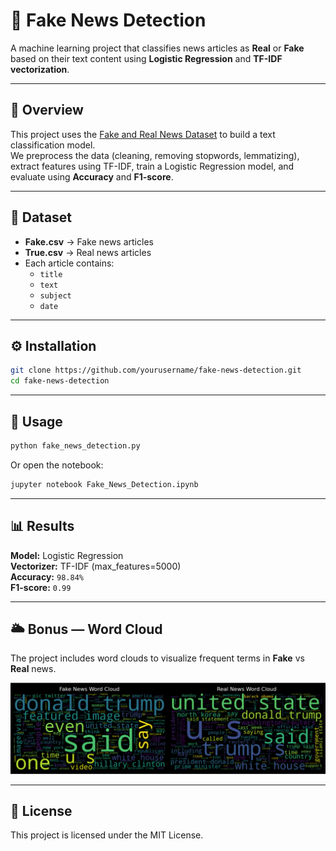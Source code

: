 # 📰 Fake News Detection

A machine learning project that classifies news articles as **Real** or **Fake** based on their text content using **Logistic Regression** and **TF-IDF vectorization**.

---

## 📌 Overview
This project uses the [Fake and Real News Dataset](https://www.kaggle.com/datasets/clmentbisaillon/fake-and-real-news-dataset) to build a text classification model.  
We preprocess the data (cleaning, removing stopwords, lemmatizing), extract features using TF-IDF, train a Logistic Regression model, and evaluate using **Accuracy** and **F1-score**.

---

## 📂 Dataset
- **Fake.csv** → Fake news articles  
- **True.csv** → Real news articles  
- Each article contains:
  - `title`
  - `text`
  - `subject`
  - `date`

---

## ⚙️ Installation
```bash
git clone https://github.com/yourusername/fake-news-detection.git
cd fake-news-detection
```

---

## 🚀 Usage
```bash
python fake_news_detection.py
```
Or open the notebook:
```bash
jupyter notebook Fake_News_Detection.ipynb
```

---

## 📊 Results
**Model:** Logistic Regression  
**Vectorizer:** TF-IDF (max_features=5000)  
**Accuracy:** `98.84%`  
**F1-score:** `0.99`

---

## 🌥 Bonus — Word Cloud
The project includes word clouds to visualize frequent terms in **Fake** vs **Real** news.

![Word Cloud Screenshot](wordcloud.png)

---

## 📜 License
This project is licensed under the MIT License.
